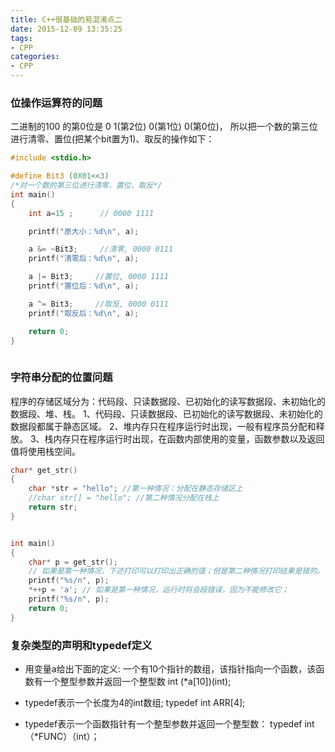 ```yaml
---
title: C++很基础的易混淆点二
date: 2015-12-09 13:35:25
tags:
- CPP
categories:
- CPP
---
```


### **位操作运算符的问题**
二进制的100 的第0位是 0
1(第2位)  0(第1位)  0(第0位)， 
所以把一个数的第三位进行清零、置位(把某个bit置为1)、取反的操作如下：
``` c++
#include <stdio.h>

#define Bit3 (0X01<<3)
/*对一个数的第三位进行清零、置位、取反*/
int main()
{
	int a=15 ;      // 0000 1111

	printf("原大小：%d\n", a);

	a &= ~Bit3;     //清零, 0000 0111
	printf("清零后：%d\n", a);

	a |= Bit3;     //置位, 0000 1111
	printf("置位后：%d\n", a);

	a ^= Bit3;     //取反, 0000 0111
	printf("取反后：%d\n", a);

	return 0;
}
   
```

<!-- more -->

### **字符串分配的位置问题**
程序的存储区域分为：代码段、只读数据段、已初始化的读写数据段、未初始化的数据段、堆、栈。
1、代码段、只读数据段、已初始化的读写数据段、未初始化的数据段都属于静态区域。
2、堆内存只在程序运行时出现，一般有程序员分配和释放。
3、栈内存只在程序运行时出现，在函数内部使用的变量，函数参数以及返回值将使用栈空间。
``` c++
char* get_str()
{
    char *str = "hello"; //第一种情况：分配在静态存储区上
    //char str[] = "hello"; //第二种情况分配在栈上
    return str;
}


int main()
{
    char* p = get_str();
    // 如果是第一种情况，下述打印可以打印出正确的值；但是第二种情况打印结果是错的。
    printf("%s/n", p);
    *++p = 'a'; // 如果是第一种情况，运行时将会段错误，因为不能修改它；
    printf("%s/n", p);
    return 0;
}
```

### **复杂类型的声明和typedef定义**

 - 用变量a给出下面的定义:
一个有10个指针的数组，该指针指向一个函数，该函数有一个整型参数并返回一个整型数 int (*a[10])(int);

 - typedef表示一个长度为4的int数组;
 typedef  int  ARR[4];
 
 - typedef表示一个函数指针有一个整型参数并返回一个整型数：
 typedef int（*FUNC）（int）；